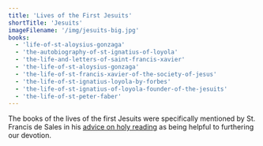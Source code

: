 ```yaml
---
title: 'Lives of the First Jesuits'
shortTitle: 'Jesuits'
imageFilename: '/img/jesuits-big.jpg'
books:
  - 'life-of-st-aloysius-gonzaga'
  - 'the-autobiography-of-st-ignatius-of-loyola'
  - 'the-life-and-letters-of-saint-francis-xavier'
  - 'the-life-of-st-aloysius-gonzaga'
  - 'the-life-of-st-francis-xavier-of-the-society-of-jesus'
  - 'the-life-of-st-ignatius-loyola-by-forbes'
  - 'the-life-of-st-ignatius-of-loyola-founder-of-the-jesuits'
  - 'the-life-of-st-peter-faber'
---
```


The books of the lives of the first Jesuits were specifically mentioned by St. Francis de Sales in his [advice on holy reading](/book-snippets/2021-06-26-how-we-should-do-holy-reading.html) as being helpful to furthering our devotion.
